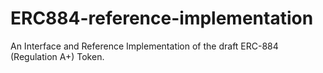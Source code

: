 # ERC884-reference-implementation
An Interface and Reference Implementation of the draft ERC-884 (Regulation A+) Token.
